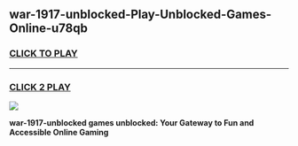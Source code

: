 
## war-1917-unblocked-Play-Unblocked-Games-Online-u78qb
<h3>
<a href="https://premium76.site?title=war-1917-unblocked&ref=25A">CLICK TO PLAY</a></h3>
<hr>

<h3>
<a href="https://premium76.site?title=war-1917-unblocked&ref=25A">CLICK 2 PLAY</a>
  
</h3>

<a href="https://premium76.site?title=war-1917-unblocked&ref=25A"><img src="https://clearcache.store/games.png"></a>


**war-1917-unblocked games unblocked: Your Gateway to Fun and Accessible Online Gaming**
